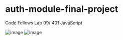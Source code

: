 # auth-module-final-project
Code Fellows Lab 09/ 401 JavaScript


![image](https://user-images.githubusercontent.com/66962689/116622043-ad2adf80-a909-11eb-8f47-e07c57a38b08.png)
![image](https://user-images.githubusercontent.com/66962689/116623761-58d52f00-a90c-11eb-8ea2-d8c9a753310d.png)

